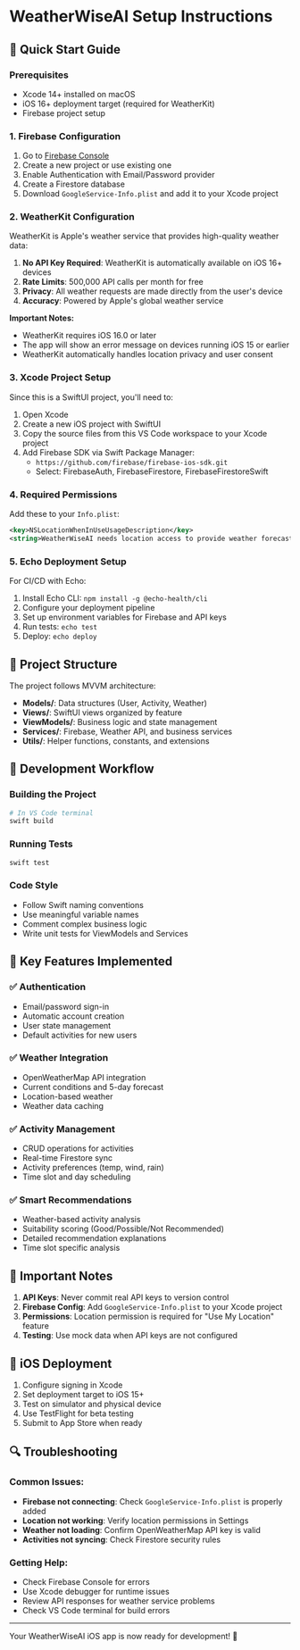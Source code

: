 # WeatherWiseAI Setup Instructions

## 🚀 Quick Start Guide

### Prerequisites
- Xcode 14+ installed on macOS
- iOS 16+ deployment target (required for WeatherKit)
- Firebase project setup

### 1. Firebase Configuration

1. Go to [Firebase Console](https://console.firebase.google.com)
2. Create a new project or use existing one
3. Enable Authentication with Email/Password provider
4. Create a Firestore database
5. Download `GoogleService-Info.plist` and add it to your Xcode project

### 2. WeatherKit Configuration

WeatherKit is Apple's weather service that provides high-quality weather data:

1. **No API Key Required**: WeatherKit is automatically available on iOS 16+ devices
2. **Rate Limits**: 500,000 API calls per month for free
3. **Privacy**: All weather requests are made directly from the user's device
4. **Accuracy**: Powered by Apple's global weather service

**Important Notes:**
- WeatherKit requires iOS 16.0 or later
- The app will show an error message on devices running iOS 15 or earlier
- WeatherKit automatically handles location privacy and user consent

### 3. Xcode Project Setup

Since this is a SwiftUI project, you'll need to:

1. Open Xcode
2. Create a new iOS project with SwiftUI
3. Copy the source files from this VS Code workspace to your Xcode project
4. Add Firebase SDK via Swift Package Manager:
   - `https://github.com/firebase/firebase-ios-sdk.git`
   - Select: FirebaseAuth, FirebaseFirestore, FirebaseFirestoreSwift

### 4. Required Permissions

Add these to your `Info.plist`:

```xml
<key>NSLocationWhenInUseUsageDescription</key>
<string>WeatherWiseAI needs location access to provide weather forecasts for your current location.</string>
```

### 5. Echo Deployment Setup

For CI/CD with Echo:

1. Install Echo CLI: `npm install -g @echo-health/cli`
2. Configure your deployment pipeline
3. Set up environment variables for Firebase and API keys
4. Run tests: `echo test`
5. Deploy: `echo deploy`

## 📁 Project Structure

The project follows MVVM architecture:

- **Models/**: Data structures (User, Activity, Weather)
- **Views/**: SwiftUI views organized by feature
- **ViewModels/**: Business logic and state management
- **Services/**: Firebase, Weather API, and business services
- **Utils/**: Helper functions, constants, and extensions

## 🔧 Development Workflow

### Building the Project
```bash
# In VS Code terminal
swift build
```

### Running Tests
```bash
swift test
```

### Code Style
- Follow Swift naming conventions
- Use meaningful variable names
- Comment complex business logic
- Write unit tests for ViewModels and Services

## 🌟 Key Features Implemented

### ✅ Authentication
- Email/password sign-in
- Automatic account creation
- User state management
- Default activities for new users

### ✅ Weather Integration
- OpenWeatherMap API integration
- Current conditions and 5-day forecast
- Location-based weather
- Weather data caching

### ✅ Activity Management
- CRUD operations for activities
- Real-time Firestore sync
- Activity preferences (temp, wind, rain)
- Time slot and day scheduling

### ✅ Smart Recommendations
- Weather-based activity analysis
- Suitability scoring (Good/Possible/Not Recommended)
- Detailed recommendation explanations
- Time slot specific analysis

## 🚨 Important Notes

1. **API Keys**: Never commit real API keys to version control
2. **Firebase Config**: Add `GoogleService-Info.plist` to your Xcode project
3. **Permissions**: Location permission is required for "Use My Location" feature
4. **Testing**: Use mock data when API keys are not configured

## 📱 iOS Deployment

1. Configure signing in Xcode
2. Set deployment target to iOS 15+
3. Test on simulator and physical device
4. Use TestFlight for beta testing
5. Submit to App Store when ready

## 🔍 Troubleshooting

### Common Issues:
- **Firebase not connecting**: Check `GoogleService-Info.plist` is properly added
- **Location not working**: Verify location permissions in Settings
- **Weather not loading**: Confirm OpenWeatherMap API key is valid
- **Activities not syncing**: Check Firestore security rules

### Getting Help:
- Check Firebase Console for errors
- Use Xcode debugger for runtime issues
- Review API responses for weather service problems
- Check VS Code terminal for build errors

---

Your WeatherWiseAI iOS app is now ready for development! 🎉
